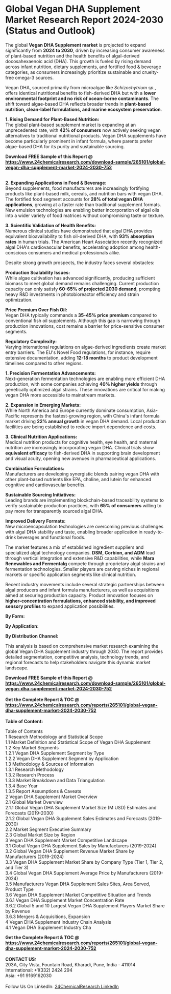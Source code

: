 <h1>Global Vegan DHA Supplement Market Research Report 2024-2030 (Status and Outlook)</h1><p>The global <strong>Vegan DHA Supplement market</strong> is projected to expand significantly from <strong>2024 to 2030</strong>, driven by increasing consumer awareness of plant-based nutrition and the health benefits of algal-derived docosahexaenoic acid (DHA). This growth is fueled by rising demand across infant nutrition, dietary supplements, and fortified food &amp; beverage categories, as consumers increasingly prioritize sustainable and cruelty-free omega-3 sources.</p><p>Vegan DHA, sourced primarily from microalgae like <em>Schizochytrium sp.</em>, offers identical nutritional benefits to fish-derived DHA but with a <strong>lower environmental footprint and no risk of ocean-borne contaminants</strong>. The shift toward algae-based DHA reflects broader trends in <strong>plant-based nutrition, clean-label formulations, and marine ecosystem preservation</strong>.</p><p><strong>1. Rising Demand for Plant-Based Nutrition:</strong><br>
The global plant-based supplement market is expanding at an unprecedented rate, with <strong>42% of consumers</strong> now actively seeking vegan alternatives to traditional nutritional products. Vegan DHA supplements have become particularly prominent in infant formula, where parents prefer algae-based DHA for its purity and sustainable sourcing. </p><div><b>Download FREE Sample of this Report @ 
            <a href="https://www.24chemicalresearch.com/download-sample/265101/global-vegan-dha-supplement-market-2024-2030-752">
            https://www.24chemicalresearch.com/download-sample/265101/global-vegan-dha-supplement-market-2024-2030-752</a></b></div><br><p><strong>2. Expanding Applications in Food &amp; Beverage:</strong><br>
Beyond supplements, food manufacturers are increasingly fortifying products like plant-based milk, cereals, and nutrition bars with vegan DHA. The fortified food segment accounts for <strong>28% of total vegan DHA applications</strong>, growing at a faster rate than traditional supplement formats. New emulsion technologies are enabling better incorporation of algal oils into a wider variety of food matrices without compromising taste or texture.</p><p><strong>3. Scientific Validation of Health Benefits:</strong><br>
Numerous clinical studies have demonstrated that algal DHA provides equivalent bioavailability to fish oil-derived DHA, with <strong>93% absorption rates</strong> in human trials. The American Heart Association recently recognized algal DHA's cardiovascular benefits, accelerating adoption among health-conscious consumers and medical professionals alike.</p><p>Despite strong growth prospects, the industry faces several obstacles:</p><p><strong>Production Scalability Issues:</strong><br>
    While algae cultivation has advanced significantly, producing sufficient biomass to meet global demand remains challenging. Current production capacity can only satisfy <strong>60-65% of projected 2030 demand</strong>, prompting heavy R&amp;D investments in photobioreactor efficiency and strain optimization.</p><p><strong>Price Premium Over Fish Oil:</strong><br>
    Vegan DHA typically commands a <strong>35-45% price premium</strong> compared to conventional fish oil supplements. Although this gap is narrowing through production innovations, cost remains a barrier for price-sensitive consumer segments.</p><p><strong>Regulatory Complexity:</strong><br>
    Varying international regulations on algae-derived ingredients create market entry barriers. The EU's Novel Food regulations, for instance, require extensive documentation, adding <strong>12-18 months</strong> to product development timelines compared to other regions.</p><p><strong>1. Precision Fermentation Advancements:</strong><br>
Next-generation fermentation technologies are enabling more efficient DHA production, with some companies achieving <strong>40% higher yields</strong> through genetically optimized algal strains. These innovations are critical for making vegan DHA more accessible to mainstream markets.</p><p><strong>2. Expansion in Emerging Markets:</strong><br>
While North America and Europe currently dominate consumption, Asia-Pacific represents the fastest-growing region, with China's infant formula market driving <strong>22% annual growth</strong> in vegan DHA demand. Local production facilities are being established to reduce import dependence and costs.</p><p><strong>3. Clinical Nutrition Applications:</strong><br>
Medical nutrition products for cognitive health, eye health, and maternal nutrition are increasingly incorporating vegan DHA. Clinical trials show <strong>equivalent efficacy</strong> to fish-derived DHA in supporting brain development and visual acuity, opening new avenues in pharmaceutical applications.</p><p><strong>Combination Formulations:</strong><br>
    Manufacturers are developing synergistic blends pairing vegan DHA with other plant-based nutrients like EPA, choline, and lutein for enhanced cognitive and cardiovascular benefits.</p><p><strong>Sustainable Sourcing Initiatives:</strong><br>
    Leading brands are implementing blockchain-based traceability systems to verify sustainable production practices, with <strong>65% of consumers</strong> willing to pay more for transparently sourced algal DHA.</p><p><strong>Improved Delivery Formats:</strong><br>
    New microencapsulation technologies are overcoming previous challenges with algal DHA stability and taste, enabling broader application in ready-to-drink beverages and functional foods.</p><p>The market features a mix of established ingredient suppliers and specialized algal technology companies. <strong>DSM, Corbion, and ADM</strong> lead through vertical integration and extensive R&amp;D capabilities, while <strong>Mara Renewables and Fermentalg</strong> compete through proprietary algal strains and fermentation technologies. Smaller players are carving niches in regional markets or specific application segments like clinical nutrition.</p><p>Recent industry movements include several strategic partnerships between algal producers and infant formula manufacturers, as well as acquisitions aimed at securing production capacity. Product innovation focuses on <strong>higher-concentration formulations, enhanced stability, and improved sensory profiles</strong> to expand application possibilities.</p><p><strong>By Form:</strong></p><p><strong>By Application:</strong></p><p><strong>By Distribution Channel:</strong></p><p>This analysis is based on comprehensive market research examining the global Vegan DHA Supplement industry through 2030. The report provides detailed segmentation, competitive analysis, technology trends, and regional forecasts to help stakeholders navigate this dynamic market landscape.</p><div><b>Download FREE Sample of this Report @ 
            <a href="https://www.24chemicalresearch.com/download-sample/265101/global-vegan-dha-supplement-market-2024-2030-752">
            https://www.24chemicalresearch.com/download-sample/265101/global-vegan-dha-supplement-market-2024-2030-752</a></b></div><br><div><b>Get the Complete Report & TOC @ 
            <a href="https://www.24chemicalresearch.com/reports/265101/global-vegan-dha-supplement-market-2024-2030-752">
            https://www.24chemicalresearch.com/reports/265101/global-vegan-dha-supplement-market-2024-2030-752</a></b></div><br>
            <b>Table of Content:</b><p>Table of Contents<br />
1 Research Methodology and Statistical Scope<br />
1.1 Market Definition and Statistical Scope of Vegan DHA Supplement<br />
1.2 Key Market Segments<br />
1.2.1 Vegan DHA Supplement Segment by Type<br />
1.2.2 Vegan DHA Supplement Segment by Application<br />
1.3 Methodology & Sources of Information<br />
1.3.1 Research Methodology<br />
1.3.2 Research Process<br />
1.3.3 Market Breakdown and Data Triangulation<br />
1.3.4 Base Year<br />
1.3.5 Report Assumptions & Caveats<br />
2 Vegan DHA Supplement Market Overview<br />
2.1 Global Market Overview<br />
2.1.1 Global Vegan DHA Supplement Market Size (M USD) Estimates and Forecasts (2019-2030)<br />
2.1.2 Global Vegan DHA Supplement Sales Estimates and Forecasts (2019-2030)<br />
2.2 Market Segment Executive Summary<br />
2.3 Global Market Size by Region<br />
3 Vegan DHA Supplement Market Competitive Landscape<br />
3.1 Global Vegan DHA Supplement Sales by Manufacturers (2019-2024)<br />
3.2 Global Vegan DHA Supplement Revenue Market Share by Manufacturers (2019-2024)<br />
3.3 Vegan DHA Supplement Market Share by Company Type (Tier 1, Tier 2, and Tier 3)<br />
3.4 Global Vegan DHA Supplement Average Price by Manufacturers (2019-2024)<br />
3.5 Manufacturers Vegan DHA Supplement Sales Sites, Area Served, Product Type<br />
3.6 Vegan DHA Supplement Market Competitive Situation and Trends<br />
3.6.1 Vegan DHA Supplement Market Concentration Rate<br />
3.6.2 Global 5 and 10 Largest Vegan DHA Supplement Players Market Share by Revenue<br />
3.6.3 Mergers & Acquisitions, Expansion<br />
4 Vegan DHA Supplement Industry Chain Analysis<br />
4.1 Vegan DHA Supplement Industry Cha</p><div><b>Get the Complete Report & TOC @ 
            <a href="https://www.24chemicalresearch.com/reports/265101/global-vegan-dha-supplement-market-2024-2030-752">
            https://www.24chemicalresearch.com/reports/265101/global-vegan-dha-supplement-market-2024-2030-752</a></b></div><br><b>CONTACT US:</b><br>
            203A, City Vista, Fountain Road, Kharadi, Pune, India - 411014<br>
            International: +1(332) 2424 294<br>
            Asia: +91 9169162030 <br><br>
            Follow Us On LinkedIn: <a href="https://www.linkedin.com/company/24chemicalresearch/">24ChemicalResearch LinkedIn</a>